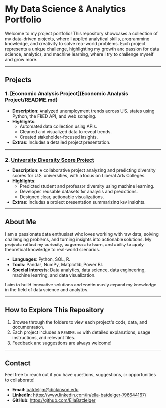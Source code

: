 
# **My Data Science & Analytics Portfolio**

Welcome to my project portfolio! This repository showcases a collection of my data-driven projects, where I applied analytical skills, programming knowledge, and creativity to solve real-world problems. Each project represents a unique challenge, highlighting my growth and passion for data science, analytics, and machine learning, where I try to challenge myself and grow more.

---

## **Projects**

### 1. **[Economic Analysis Project](Economic Analysis Project/README.md)**
- **Description**: Analyzed unemployment trends across U.S. states using Python, the FRED API, and web scraping.
- **Highlights**:
  - Automated data collection using APIs.
  - Cleaned and visualized data to reveal trends.
  - Created stakeholder-focused insights.
- **Extras**: Includes a detailed project presentation.

---

### 2. **[University Diversity Score Project](./University_Diversity_Score_Project/README.md)**
- **Description**: A collaborative project analyzing and predicting diversity scores for U.S. universities, with a focus on Liberal Arts Colleges.
- **Highlights**:
  - Predicted student and professor diversity using machine learning.
  - Developed reusable datasets for analysis and predictions.
  - Designed clear, actionable visualizations.
- **Extras**: Includes a project presentation summarizing key insights.

---


## **About Me**

I am a passionate data enthusiast who loves working with raw data, solving challenging problems, and turning insights into actionable solutions. My projects reflect my curiosity, eagerness to learn, and ability to apply theoretical knowledge to real-world scenarios.

- **Languages**: Python, SQL, R.
- **Tools**: Pandas, NumPy, Matplotlib, Power BI.
- **Special Interests**: Data analytics, data science, data engineering, machine learning, and data visualization.

I aim to build innovative solutions and continuously expand my knowledge in the field of data science and analytics.

---

## **How to Explore This Repository**

1. Browse through the folders to view each project's code, data, and documentation.
2. Each project includes a `README.md` with detailed explanations, usage instructions, and relevant files.
3. Feedback and suggestions are always welcome!

---

## **Contact**

Feel free to reach out if you have questions, suggestions, or opportunities to collaborate!

- **Email**: batdelgm@dickinson.edu
- **LinkedIn**: https://www.linkedin.com/in/ella-batdelger-796644167/
- **GitHub**: https://github.com/EllaBatdelger

